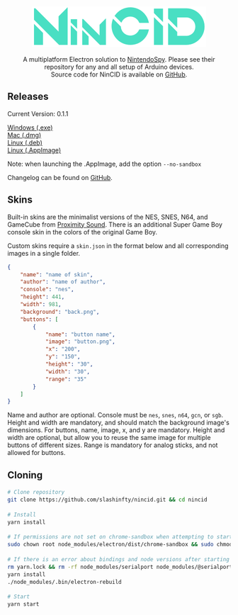<p align="center">
<img src="docs/nincid.png"><br><br>
A multiplatform Electron solution to <a href="https://github.com/jaburns/NintendoSpy">NintendoSpy</a>. Please see their repository for any and all setup of Arduino devices.<br>
Source code for NinCID is available on <a href="https://github.com/slashinfty/nincid">GitHub</a>.
</p>

## Releases

Current Version: 0.1.1

<a href="https://github.com/slashinfty/nincid/releases/latest/download/NinCID_Setup_0.1.1.exe">Windows (.exe)</a><br>
<a href="https://github.com/slashinfty/nincid/releases/latest/download/NinCID-0.1.1.dmg">Mac (.dmg)</a><br>
<a href="https://github.com/slashinfty/nincid/releases/latest/download/nincid_0.1.1_amd64.deb">Linux (.deb)</a><br>
<a href="https://github.com/slashinfty/nincid/releases/latest/download/NinCID-0.1.1.AppImage">Linux (.AppImage)</a>

Note: when launching the .AppImage, add the option `--no-sandbox`

Changelog can be found on [GitHub](changelog.md).

## Skins
Built-in skins are the minimalist versions of the NES, SNES, N64, and GameCube from [Proximity Sound](https://proximitysound.com/skins/). There is an additional Super Game Boy console skin in the colors of the original Game Boy.

Custom skins require a `skin.json` in the format below and all corresponding images in a single folder.

```json
{
    "name": "name of skin",
    "author": "name of author",
    "console": "nes",
    "height": 441,
    "width": 981,
    "background": "back.png",
    "buttons": [
        {
            "name": "button name",
            "image": "button.png",
            "x": "200",
            "y": "150",
            "height": "30",
            "width": "30",
            "range": "35"
        }
    ]
}
```

Name and author are optional. Console must be `nes`, `snes`, `n64`, `gcn`, or `sgb`. Height and width are mandatory, and should match the background image's dimensions. For buttons, name, image, x, and y are mandatory. Height and width are optional, but allow you to reuse the same image for multiple buttons of different sizes. Range is mandatory for analog sticks, and not allowed for buttons.

## Cloning
```bash
# Clone repository
git clone https://github.com/slashinfty/nincid.git && cd nincid

# Install
yarn install

# If permissions are not set on chrome-sandbox when attempting to start
sudo chown root node_modules/electron/dist/chrome-sandbox && sudo chmod 4755 node_modules/electron/dist/chrome-sandbox

# If there is an error about bindings and node versions after starting
rm yarn.lock && rm -rf node_modules/serialport node_modules/@serialport
yarn install
./node_modules/.bin/electron-rebuild

# Start
yarn start
```